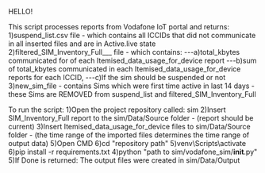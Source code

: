HELLO!

This script processes reports from Vodafone IoT portal and returns:
1)suspend_list.csv file - which contains all ICCIDs that did not communicate in all inserted files and are in Active.live state
2)filtered_SIM_Inventory_Full\_\_\_ file - which contains:
---a)total_kbytes communicated for of each Itemised_data_usage_for_device report
---b)sum of total_kbytes communicated in each Itemised_data_usage_for_device reports for each ICCID,
---c)If the sim should be suspended or not
3)new_sim_file - contains Sims which were first time active in last 14 days - these Sims are REMOVED from suspend_list and filtered_SIM_Inventory_Full

To run the script:
1)Open the project repository called: sim
2)Insert SIM_Inventory_Full report to the sim/Data/Source folder - (report should be current)
3)Insert Itemised_data_usage_for_device files to sim/Data/Source folder - (the time range of the imported files determines the time range of output data)
5)Open CMD
6)cd "repository path"
5)venv\Scripts\activate
6)pip install -r requirements.txt
4)python "path to sim/vodafone_sim/**init**.py"
5)If Done is returned: The output files were created in sim/Data/Output
